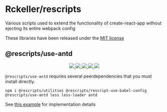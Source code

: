 # Rckeller/rescripts

Various scripts used to extend the functionality of create-react-app without ejecting its entire webpack config

These libraries have been released under the [MIT license](../master/LICENSE)

## @rescripts/use-antd

<p align='center'>

<!-- NPM -->
<a href='https://www.npmjs.com/settings/rckeller/packages'>
  <img src='https://img.shields.io/npm/v/@rescripts/use-antd.svg?style=flat-square' />
</a>

<!-- SemVer -->
<a href='https://semver.org/'>
  <img src='https://img.shields.io/badge/semver-0.0.1-blue.svg?maxAge=2592000'/>
</a>

<!-- CI/CD -->
<a href='https://circleci.com/gh/RcKeller/rescripts/tree/master'>
  <img src='https://circleci.com/gh/RcKeller/rescripts/tree/master.svg?style=svg'/>
</a>

<!-- LICENSE -->
<a href='https://github.com/rescripts/rescripts/blob/master/LICENSE'>
  <img src='https://img.shields.io/packagist/l/doctrine/orm.svg' />
</a>

<!-- PRs -->
<a href='http://makeapullrequest.com'>
  <img src='https://img.shields.io/badge/PRs-welcome-brightgreen.svg?style=flat-square' />
</a>

</p>

`@rescripts/use-antd` requries several peerdependencies that you must install directly.

```
npm i @rescripts/utilities @rescripts/rescript-use-babel-config @rescripts/use-antd less less-loader antd
```

See [this example](./use-antd/example/) for implementation details
